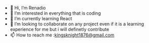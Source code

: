 - 👋 Hi, I’m Renadio
- 👀 I’m interested in everything that is coding 
- 🌱 I’m currently learning React
- 💞️ I’m looking to collaborate on any project even if it is a learning experience for me but i will definetly contribute 
- 📫 How to reach me :kingsknight1876@gmail.com

<!---
Nadio876/Nadio876 is a ✨ special ✨ repository because its `README.md` (this file) appears on your GitHub profile.
You can click the Preview link to take a look at your changes.
--->
